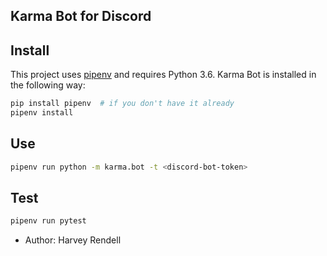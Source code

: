 ## Karma Bot for Discord

## Install

This project uses [pipenv](https://pipenv.readthedocs.io/en/latest/) and requires Python 3.6. Karma Bot is installed in the following way:

```bash
pip install pipenv  # if you don't have it already
pipenv install
```

## Use

```bash
pipenv run python -m karma.bot -t <discord-bot-token>
```

## Test

```bash
pipenv run pytest
```

- Author: Harvey Rendell
